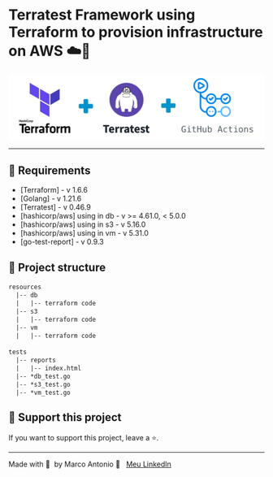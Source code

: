 # Terratest Framework using Terraform to provision infrastructure on AWS ☁️👷

<div align="center"><img width="800px"  src="https://github.com/mrk-qa/infra-test-terratest/blob/90c550725f6e592cdec0679a1cf7a2ba1045c17b/assets/terraform_terratest_githubactions.png">
</div>

------

## 🔖 Requirements

- [Terraform] - v 1.6.6
- [Golang] - v 1.21.6
- [Terratest] - v 0.46.9
- [hashicorp/aws] using in db - v >= 4.61.0, < 5.0.0
- [hashicorp/aws] using in s3 - v 5.16.0
- [hashicorp/aws] using in vm - v 5.31.0
- [go-test-report] - v 0.9.3

## 📑 Project structure

```
resources
  |-- db
  |   |-- terraform code
  |-- s3
  |   |-- terraform code
  |-- vm
  |   |-- terraform code
   
tests
  |-- reports
  |   |-- index.html
  |-- *db_test.go
  |-- *s3_test.go
  |-- *vm_test.go
```

## 🔮 Support this project  

If you want to support this project, leave a ⭐.  

---  

Made with 💙 &nbsp;by Marco Antonio 👋 &nbsp; [Meu LinkedIn](https://www.linkedin.com/in/mrk-silva/)  